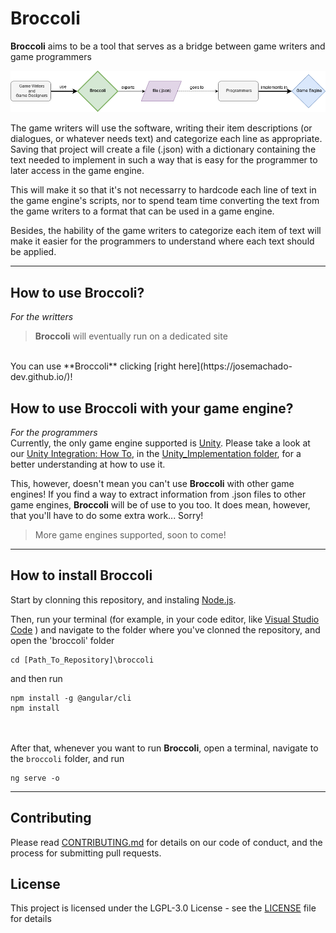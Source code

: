 # Broccoli

**Broccoli** aims to be a tool that serves as a bridge between game writers and game programmers

![ReadMe Diagram](img/README_Diagram.png)

The game writers will use the software, writing their item descriptions (or dialogues, or whatever needs text) and categorize each line as appropriate. Saving that project will create a file (.json) with a dictionary containing the text needed to implement in such a way that is easy for the programmer to later access in the game engine.

This will make it so that it's not necessarry to hardcode each line of text in the game engine's scripts, nor to spend team time  converting the text from the game writers to a format that can be used in a game engine.

Besides, the hability of the game writers to categorize each item of text will make it easier for the programmers to understand where each text should be applied.

<hr>

## How to use Broccoli?
_For the writters_
<br>
> **Broccoli** will eventually run on a dedicated site
<br>
You can use **Broccoli** clicking [right here](https://josemachado-dev.github.io/)!

## How to use Broccoli with your game engine?
_For the programmers_
<br>
Currently, the only game engine supported is [Unity](https://unity.com/). Please take a look at our [Unity Integration: How To](https://github.com/josemachado-dev/improved-broccoli/blob/master/UnityIntegration/Broccoli_UnityIntegration_README.md), in the [Unity_Implementation folder](https://github.com/josemachado-dev/improved-broccoli/tree/master/UnityIntegration), for a better understanding at how to use it.


This, however, doesn't mean you can't use **Broccoli** with other game engines!
If you find a way to extract information from .json files to other game engines, **Broccoli** will be of use to you too. It does mean, however, that you'll have to do some extra work... Sorry!
> More game engines supported, soon to come!

<hr>

## How to install Broccoli

Start by clonning this repository, and instaling [Node.js](https://nodejs.org/en/).

Then, run your terminal (for example, in your code editor, like [Visual Studio Code](https://code.visualstudio.com/) ) and navigate to the folder where you've clonned the repository, and open the 'broccoli' folder
```
cd [Path_To_Repository]\broccoli
```
and then run
```
npm install -g @angular/cli
npm install
```
<br><br>
After that, whenever you want to run **Broccoli**, open a terminal, navigate to the `broccoli` folder, and run
```
ng serve -o
```

<hr>

## Contributing

Please read [CONTRIBUTING.md](CONTRIBUTING.md) for details on our code of conduct, and the process for submitting pull requests.

## License
This project is licensed under the  LGPL-3.0 License - see the [LICENSE](LICENSE) file for details
